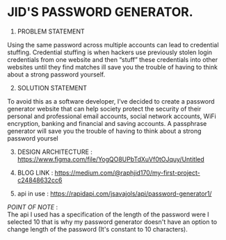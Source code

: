 # JID'S PASSWORD GENERATOR.

1. PROBLEM STATEMENT

Using the same password across multiple accounts can lead to credential stuffing. Credential stuffing is when hackers use previously stolen login credentials from one website and then “stuff” these credentials into other websites until they find matches
ill save you the trouble of having to think about a strong password yourself.

2. SOLUTION STATEMENT

To avoid this as a software developer, I’ve decided to create a password generator website that can help society protect the security of their personal and professional email accounts, social network accounts, WiFi encryption, banking and financial and saving accounts. A passphrase generator will save you the trouble of having to think about a strong password yoursel

3. DESIGN ARCHITECTURE :
https://www.figma.com/file/YogQO8UPbTdXuVf0tOJquy/Untitled

4. BLOG LINK :
https://medium.com/@raphjid170/my-first-project-c24848632cc6

5. api in use :
https://rapidapi.com/jsavajols/api/password-generator1/

*POINT OF NOTE* :  
The api I used has a specification of the length of the password were I selected 10 that is why my password generator doesn't have an option to change length of the password (It's constant to 10 characters).